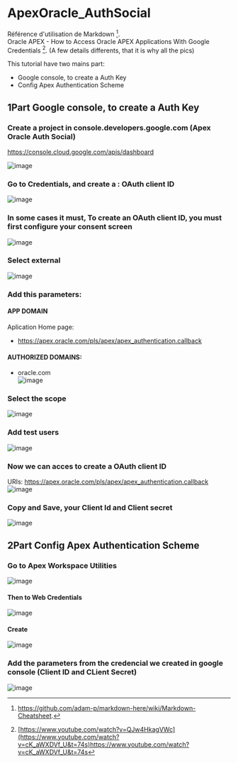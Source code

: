 # ApexOracle_AuthSocial
Référence d'utilisation de Markdown [^1].   
Oracle APEX - How to Access Oracle APEX Applications With Google Credentials [^2].
(A few details differents, that it is why all the pics)

This tutorial have two mains part:    
- Google console, to create a Auth Key  
- Config Apex Authentication Scheme  

## 1Part Google console, to create a Auth Key  

### Create a project in console.developers.google.com (Apex Oracle Auth Social)  
https://console.cloud.google.com/apis/dashboard
  
![image](https://github.com/Cristianfllc3/ApexOracle_AuthSocial/assets/72107370/e1e6040e-7b84-49dd-abb2-2e7cef42b2dc)

### Go to Credentials, and create a : OAuth client ID  
    
![image](https://github.com/Cristianfllc3/ApexOracle_AuthSocial/assets/72107370/e2395701-77e6-43c2-8bac-6bab6b6457be)


 ### In some cases it must, To create an OAuth client ID, you must first configure your consent screen
![image](https://github.com/Cristianfllc3/ApexOracle_AuthSocial/assets/72107370/a67a6043-60c2-4fd1-8c1e-5db8dbb4943f)  
  
### Select external  
![image](https://github.com/Cristianfllc3/ApexOracle_AuthSocial/assets/72107370/d2206c37-17f6-402b-b3b3-d9b513fb04db)  

### Add this parameters:
#### APP DOMAIN
Aplication Home page:   
- https://apex.oracle.com/pls/apex/apex_authentication.callback  

#### AUTHORIZED DOMAINS:  
- oracle.com  
![image](https://github.com/Cristianfllc3/ApexOracle_AuthSocial/assets/72107370/9ac718dc-7351-49b2-9522-7f60caaf05e3)


###  Select the scope  
![image](https://github.com/Cristianfllc3/ApexOracle_AuthSocial/assets/72107370/68ccbd3a-bd18-4114-8eda-261221246ea5)  


### Add test users  
![image](https://github.com/Cristianfllc3/ApexOracle_AuthSocial/assets/72107370/0582894f-f805-407a-a7fc-24f070f9122b)  

### Now we can acces to create a OAuth client ID  
URIs: https://apex.oracle.com/pls/apex/apex_authentication.callback    
![image](https://github.com/Cristianfllc3/ApexOracle_AuthSocial/assets/72107370/85368fe2-858e-4420-9614-9dd501fc0ebd)  

### Copy and Save, your Client Id and Client secret  
![image](https://github.com/Cristianfllc3/ApexOracle_AuthSocial/assets/72107370/7a403fed-20a7-461f-aacd-65736239616c)  


## 2Part Config Apex Authentication Scheme  
  
### Go to Apex Workspace Utilities
![image](https://github.com/Cristianfllc3/ApexOracle_AuthSocial/assets/72107370/86d2675f-2ced-4657-a3c5-1ac33a2b8baa)  

#### Then to Web Credentials  
![image](https://github.com/Cristianfllc3/ApexOracle_AuthSocial/assets/72107370/98a35f4c-12ff-4896-9b77-957187b9dbf1)  

#### Create  
![image](https://github.com/Cristianfllc3/ApexOracle_AuthSocial/assets/72107370/cd0e48f7-0713-4b94-969a-5f13fbbeaf38)  

### Add the parameters from the credencial  we created in google console (Client ID and CLient Secret)  
![image](https://github.com/Cristianfllc3/ApexOracle_AuthSocial/assets/72107370/b3a30e12-f1b9-4295-a32d-8de8f57f18de)   
  


  
[^1]:https://github.com/adam-p/markdown-here/wiki/Markdown-Cheatsheet.
[^2]:[https://www.youtube.com/watch?v=QJw4HkagVWc](https://www.youtube.com/watch?v=cK_aWXDVf_U&t=74s)https://www.youtube.com/watch?v=cK_aWXDVf_U&t=74s
